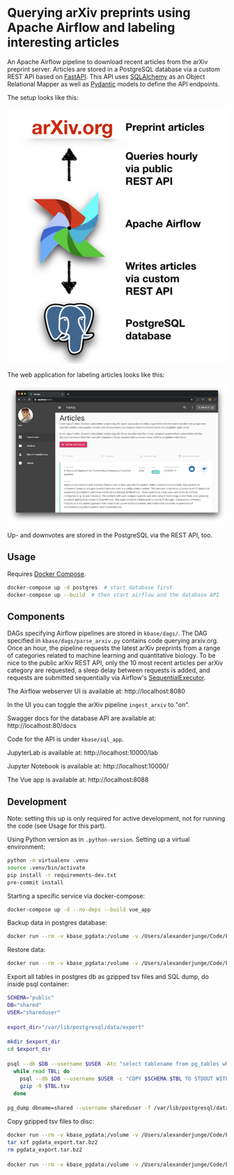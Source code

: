# Querying arXiv preprints using Apache Airflow and labeling interesting articles

An Apache Airflow pipeline to
download recent articles from the arXiv preprint server.
Articles are stored in a PostgreSQL database via a
custom REST API based on [FastAPI](https://github.com/tiangolo/fastapi).
This API uses [SQLAlchemy](https://www.sqlalchemy.org) as an Object Relational Mapper
as well as [Pydantic](https://github.com/samuelcolvin/pydantic/) models to define the API endpoints.

The setup looks like this:

![Overview](https://github.com/JungeAlexander/kbase/blob/arxiv_airflow_fastapi_psql/doc/img/overview.png)

The web application for labeling articles looks like this:

![UI](https://github.com/JungeAlexander/kbase/blob/user_ratings/doc/img/vue_app_ui.png)

Up- and downvotes are stored in the PostgreSQL via the REST API, too.

## Usage

Requires [Docker Compose](https://docs.docker.com/compose/install/).

```sh
docker-compose up -d postgres  # start database first
docker-compose up --build  # then start airflow and the database API
```

## Components

DAGs specifying Airflow pipelines are stored in `kbase/dags/`.
The DAG specified in `kbase/dags/parse_arxiv.py` contains code querying arxiv.org.
Once an hour, the pipeline requests the latest arXiv preprints from a range of categories
related to machine learning and quantitative biology.
To be nice to the public arXiv REST API, only the 10 most recent articles per arXiv category
are requested, a sleep delay between requests is added, and requests are submitted sequentially
via Airflow's
[SequentialExecutor](https://airflow.apache.org/docs/stable/_api/airflow/executors/index.html#airflow.executors.SequentialExecutor).

The Airflow webserver UI is available at: http://localhost:8080

In the UI you can toggle the arXiv pipeline `ingest_arxiv` to "on".

Swagger docs for the database API are available at: http://localhost:80/docs

Code for the API is under `kbase/sql_app`.

JupyterLab is available at: http://localhost:10000/lab

Jupyter Notebook is available at: http://localhost:10000/

The Vue app is available at: http://localhost:8088

## Development

Note: setting this up is only required for active development, not for running the code (see Usage for this part).

Using Python version as in `.python-version`.
Setting up a virtual environment:

```sh
python -m virtualenv .venv
source .venv/bin/activate
pip install -r requirements-dev.txt
pre-commit install
```

Starting a specific service via docker-compose:

```sh
docker-compose up -d --no-deps --build vue_app
```

Backup data in postgres database:

```sh
docker run --rm -v kbase_pgdata:/volume -v /Users/alexanderjunge/Code/kbase/mybackup:/backup alpine tar -cjf /backup/pgdata_archive_20200311.tar.bz2 -C /volume ./
```

Restore data:

```sh
docker run --rm -v kbase_pgdata:/volume -v /Users/alexanderjunge/Code/kbase/mybackup:/backup alpine sh -c "rm -rf /volume/* /volume/.* ; tar -C /volume/ -xjf /backup/pgdata_archive.tar.bz2"
```

Export all tables in postgres db as gzipped tsv files and SQL dump, do inside psql container:

```sh
SCHEMA="public"
DB="shared"
USER="shareduser"

export_dir="/var/lib/postgresql/data/export"

mkdir $export_dir
cd $export_dir

psql --db $DB --username $USER -Atc "select tablename from pg_tables where schemaname='$SCHEMA'" |\
  while read TBL; do
    psql --db $DB --username $USER -c "COPY $SCHEMA.$TBL TO STDOUT WITH NULL AS '' DELIMITER E'\t' CSV HEADER ENCODING 'UTF-8'" > $TBL.tsv
    gzip -9 $TBL.tsv
  done

pg_dump dbname=shared --username shareduser -f /var/lib/postgresql/data/export/mydbdump.sql 
```

Copy gzipped tsv files to disc:

```sh
docker run --rm -v kbase_pgdata:/volume -v /Users/alexanderjunge/Code/kbase/mybackup:/backup alpine tar -cjf /backup/pgdata_export.tar.bz2 -C /volume/export ./
tar xzf pgdata_export.tar.bz2
rm pgdata_export.tar.bz2

docker run --rm -v kbase_pgdata:/volume -v /Users/alexanderjunge/Code/kbase/mybackup:/backup alpine cp /volume/export/mydbdump.sql /backup/
```